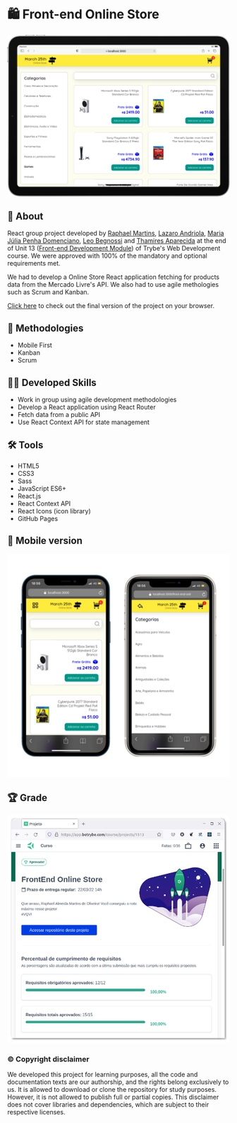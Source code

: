 # :shopping: Front-end Online Store

![Desktop preview](./imgs/tablet-preview.png)

## :page_with_curl: About

React group project developed by [Raphael Martins](https://www.linkedin.com/in/raphaelameidamartins/), [Lazaro Andriola](https://github.com/lazaroor), [Maria Júlia Penha Domenciano](https://github.com/MajuPenha), [Leo Begnossi](https://github.com/MadOrchid) and [Thamires Aparecida](https://github.com/thamiresl) at the end of Unit 13 ([Front-end Development Module](https://github.com/raphaelalmeidamartins/trybe_exercicios/tree/main/2_Desenvolvimento-Front-end)) of Trybe's Web Development course. We were approved with 100% of the mandatory and optional requirements met.

We had to develop a Online Store React application fetching for products data from the Mercado Livre's API. We also had to use agile methologies such as Scrum and Kanban.

[Click here](https://raphaelalmeidamartins.github.io/front-end-online-store/#/) to check out the final version of the project on your browser.

## :memo: Methodologies

* Mobile First
* Kanban
* Scrum

## :man_technologist: Developed Skills

* Work in group using agile development methodologies
* Develop a React application using React Router
* Fetch data from a public API
* Use React Context API for state management

## :hammer_and_wrench: Tools

* HTML5
* CSS3
* Sass
* JavaScript ES6+
* React.js
* React Context API
* React Icons (icon library)
* GitHub Pages

## :iphone: Mobile version

![Mobile](./imgs/mobile-preview.png)

## :trophy: Grade

![My grade of the project - Minha nota no projeto](./imgs/nota.png)

### :copyright: Copyright disclaimer

We developed this project for learning purposes, all the code and documentation texts are our authorship, and the rights belong exclusively to us. It is allowed to download or clone the repository for study purposes. However, it is not allowed to publish full or partial copies. This disclaimer does not cover libraries and dependencies, which are subject to their respective licenses.
